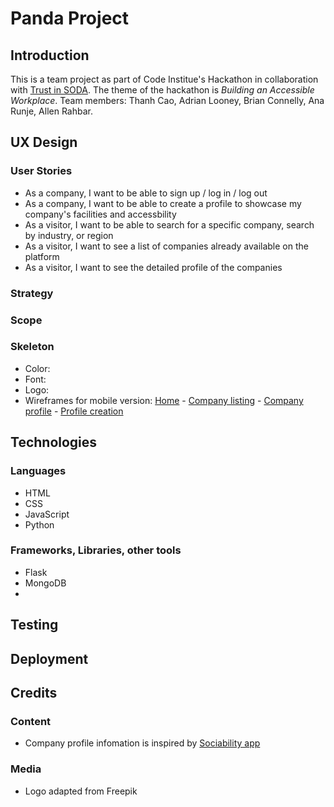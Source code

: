 # Panda Project
## Introduction
This is a team project as part of Code Institue's Hackathon in collaboration with [Trust in SODA](https://www.trustinsoda.com/). The theme of the hackathon is *Building an Accessible Workplace*.
Team members: Thanh Cao, Adrian Looney, Brian Connelly, Ana Runje, Allen Rahbar.
## UX Design
### User Stories
* As a company, I want to be able to sign up / log in / log out
* As a company, I want to be able to create a profile to showcase my company's facilities and accessbility
* As a visitor, I want to be able to search for a specific company, search by industry, or region
* As a visitor, I want to see a list of companies already available on the platform
* As a visitor, I want to see the detailed profile of the companies
### Strategy
### Scope
### Skeleton
* Color:
* Font:
* Logo:
* Wireframes for mobile version: [Home](static/readme/wireframe1-home.png) - [Company listing](static/readme/wireframe2-company-listing.png) - [Company profile](static/readme/wireframe3-company-profile.png) - [Profile creation](static/readme/wireframe4-profile-creation.png)
## Technologies
### Languages
* HTML
* CSS
* JavaScript
* Python
### Frameworks, Libraries, other tools
* Flask
* MongoDB
* 
## Testing
## Deployment
## Credits
### Content
* Company profile infomation is inspired by [Sociability app](https://web.sociability.app/)
### Media
* Logo adapted from Freepik
